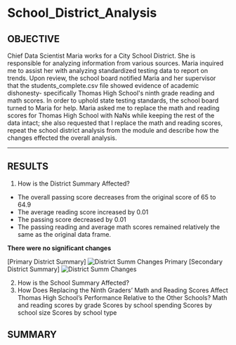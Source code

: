 # School_District_Analysis
## OBJECTIVE ## 
Chief Data Scientist Maria works for a City School District. She is responsible for analyzing information from various sources. Maria inquired me to assist her with analyzing standardized testing data to report on trends. Upon review, the school board notified Maria and her supervisor that the students_complete.csv file showed evidence of academic dishonesty- specifically Thomas High School's ninth grade reading and math scores. In order to uphold state testing standards, the school board turned to Maria for help. Maria asked me to replace the math and reading scores for Thomas High School with NaNs while keeping the rest of the data intact; she also requested that I replace the math and reading scores, repeat the school district analysis from the module and describe how the changes effected the overall analysis.

_______________________________________________________________________________________________
## RESULTS ##
1. How is the District Summary Affected?
- The overall passing score decreases from the original score of 65 to 64.9
- The average reading score increased by 0.01
- The passing score decreased by 0.01
- The passing reading and average math scores remained relatively the same as the original data frame.

**There were no significant changes**

[Primary District Summary]
![District Summ Changes Primary](https://user-images.githubusercontent.com/77905862/128957976-3933fc78-982c-4352-a257-0396ef1dbe48.png)
[Secondary District Summary]
![District Summ Changes](https://user-images.githubusercontent.com/77905862/128958058-d66341aa-3d96-4cfd-82ae-08e433744475.png)


2. How is the School Summary Affected?
3. How Does Replacing the Ninth Graders’ Math and Reading Scores Affect Thomas High School’s Performance Relative to the Other Schools?
Math and reading scores by grade
Scores by school spending
Scores by school size
Scores by school type

## SUMMARY ##

